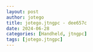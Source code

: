 ```yaml
---
layout: post
author: jotego
title: jotego.jtngpc - dee657c
date: 2024-06-28
categories: [Handheld, jtngpc]
tags: [jotego.jtngpc]
---
```



